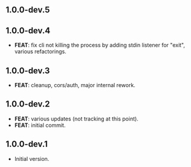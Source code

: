 ## 1.0.0-dev.5

## 1.0.0-dev.4

 - **FEAT**: fix cli not killing the process by adding stdin listener for "exit", various refactorings.

## 1.0.0-dev.3

 - **FEAT**: cleanup, cors/auth, major internal rework.

## 1.0.0-dev.2

 - **FEAT**: various updates (not tracking at this point).
 - **FEAT**: initial commit.

## 1.0.0-dev.1

- Initial version.
